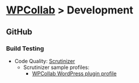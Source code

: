 # [WPCollab](https://github.com/WPCollab/WPCollab) > Development

## GitHub

### Build Testing

- Code Quality: [Scrutinizer](https://scrutinizer-ci.com/)
  - Scrutinizer sample profiles:
    - [WPCollab WordPress plugin profile](https://github.com/WPCollab/WPCollab/blob/master/development/Scrutinizer/WPCollab_WP-plugin.scrutinizer.yml)
